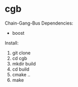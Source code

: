 # cgb
Chain-Gang-Bus
Dependencies:
- boost

Install:
1. git clone
2. cd cgb
3. mkdir build
4. cd build
5. cmake ..
6. make
